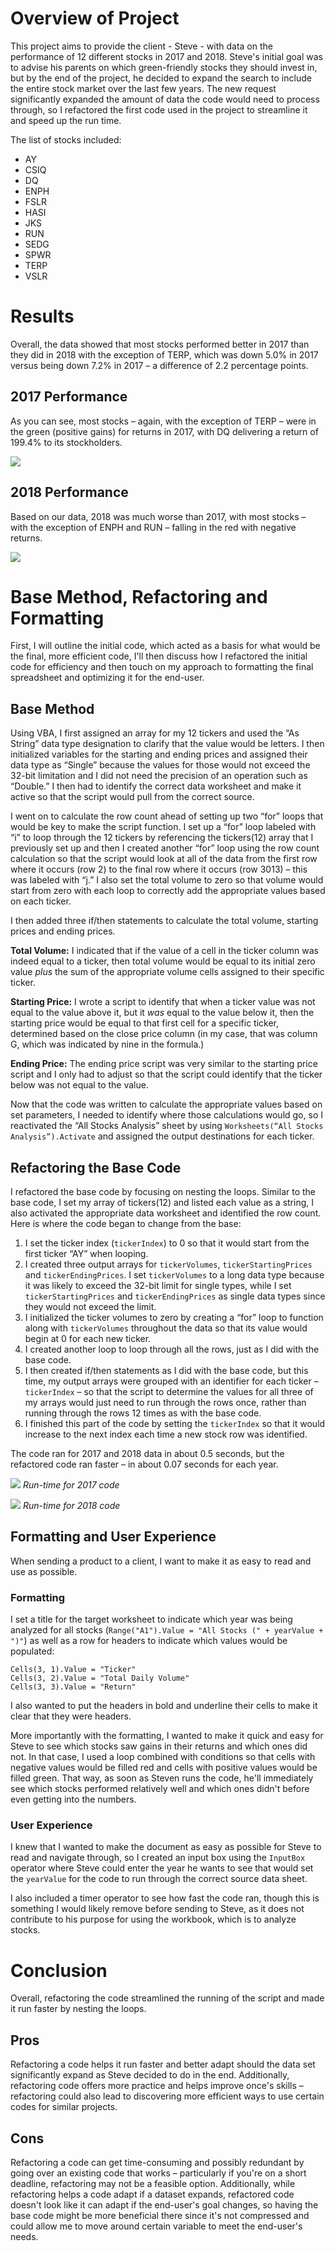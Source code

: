 
# Overview of Project
This project aims to provide the client - Steve - with data on the performance of 12 different stocks in 2017 and 2018. Steve's initial goal was to advise his parents on which green-friendly stocks they should invest in, but by the end of the project, he decided to expand the search to include the entire stock market over the last few years. The new request significantly expanded the amount of data the code would need to process through, so I refactored the first code used in the project to streamline it and speed up the run time. 

The list of stocks included: 

- AY
- CSIQ
- DQ
- ENPH
- FSLR
- HASI
- JKS
- RUN
- SEDG
- SPWR
- TERP
- VSLR

# Results
Overall, the data showed that most stocks performed better in 2017 than they did in 2018 with the exception of TERP, which was down 5.0% in 2017 versus being down 7.2% in 2017 – a difference of 2.2 percentage points. 

## 2017 Performance 
As you can see, most stocks – again, with the exception of TERP – were in the green (positive gains) for returns in 2017, with DQ delivering a return of 199.4% to its stockholders. 

![](Resources/2017_Results.png)

## 2018 Performance
Based on our data, 2018 was much worse than 2017, with most stocks – with the exception of ENPH and RUN – falling in the red with negative returns.  

![](Resources/2018_Results.png)

# Base Method, Refactoring and Formatting

First, I will outline the initial code, which acted as a basis for what would be the final, more efficient code, I'll then discuss how I refactored the initial code for efficiency and then touch on my approach to formatting the final spreadsheet and optimizing it for the end-user. 

## Base Method 

Using VBA, I first assigned an array for my 12 tickers and used the “As String” data type designation to clarify that the value would be letters. I then initialized variables for the starting and ending prices and assigned their data type as “Single” because the values for those would not exceed the 32-bit limitation and I did not need the precision of an operation such as “Double.” I then had to identify the correct data worksheet and make it active so that the script would pull from the correct source. 

I went on to calculate the row count ahead of setting up two “for” loops that would be key to make the script function. I set up a “for” loop labeled with “i” to loop through the 12 tickers by referencing the tickers(12) array that I previously set up and then I created another “for” loop using the row count calculation so that the script would look at all of the data from the first row where it occurs (row 2) to the final row where it occurs (row 3013) – this was labeled with “j.” I also set the total volume to zero so that volume would start from zero with each loop to correctly add the appropriate values based on each ticker.  

I then added three if/then statements to calculate the total volume, starting prices and ending prices. 

**Total Volume:** I indicated that if the value of a cell in the ticker column was indeed equal to a ticker, then total volume would be equal to its initial zero value *plus* the sum of the appropriate volume cells assigned to their specific ticker. 

**Starting Price:** I wrote a script to identify that when a ticker value was not equal to the value above it, but it *was* equal to the value below it, then the starting price would be equal to that first cell for a specific ticker, determined based on the close price column (in my case, that was column G, which was indicated by nine in the formula.)

**Ending Price:** The ending price script was very similar to the starting price script and I only had to adjust so that the script could identify that the ticker below was not equal to the value. 

Now that the code was written to calculate the appropriate values based on set parameters, I needed to identify where those calculations would go, so I reactivated the “All Stocks Analysis” sheet by using `Worksheets(“All Stocks Analysis”).Activate` and assigned the output destinations for each ticker. 

## Refactoring the Base Code 

I refactored the base code by focusing on nesting the loops. Similar to the base code, I set my array of tickers(12) and listed each value as a string, I also activated the appropriate data worksheet and identified the row count. Here is where the code began to change from the base: 
1.	I set the ticker index (`tickerIndex`) to 0 so that it would start from the first ticker “AY” when looping. 
2.	I created three output arrays for `tickerVolumes`, `tickerStartingPrices` and `tickerEndingPrices`. I set `tickerVolumes` to a long data type because it was likely to exceed the 32-bit limit for single types, while I set `tickerStartingPrices` and `tickerEndingPrices` as single data types since they would not exceed the limit. 
3.	I initialized the ticker volumes to zero by creating a “for” loop to function along with `tickerVolumes` throughout the data so that its value would begin at 0 for each new ticker. 
4.	I created another loop to loop through all the rows, just as I did with the base code.
5.	I then created if/then statements as I did with the base code, but this time, my output arrays were grouped with an identifier for each ticker – `tickerIndex` – so that the script to determine the values for all three of my arrays would just need to run through the rows once, rather than running through the rows 12 times as with the base code. 
6.	I finished this part of the code by setting the `tickerIndex` so that it would increase to the next index each time a new stock row was identified. 

The code ran for 2017 and 2018 data in about 0.5 seconds, but the refactored code ran faster – in about 0.07 seconds for each year. 

![](Resources/VBA_Challenge_2017.png)
*Run-time for 2017 code*

![](Resources/VBA_Challenge_2018.png)
*Run-time for 2018 code*

## Formatting and User Experience
When sending a product to a client, I want to make it as easy to read and use as possible. 

### Formatting 
I set a title for the target worksheet to indicate which year was being analyzed for all stocks (`Range("A1").Value = "All Stocks (" + yearValue + ")"`) as well as a row for headers to indicate which values would be populated: 
```
Cells(3, 1).Value = "Ticker"
Cells(3, 2).Value = "Total Daily Volume"
Cells(3, 3).Value = "Return"
```
I also wanted to put the headers in bold and underline their cells to make it clear that they were headers. 

More importantly with the formatting, I wanted to make it quick and easy for Steve to see which stocks saw gains in their returns and which ones did not. In that case, I used a loop combined with conditions so that cells with negative values would be filled red and cells with positive values would be filled green. That way, as soon as Steven runs the code, he'll immediately see which stocks performed relatively well and which ones didn't before even getting into the numbers. 

### User Experience
I knew that I wanted to make the document as easy as possible for Steve to read and navigate through, so I created an input box using the `InputBox` operator where Steve could enter the year he wants to see that would set the `yearValue` for the code to run through the correct source data sheet. 

I also included a timer operator to see how fast the code ran, though this is something I would likely remove before sending to Steve, as it does not contribute to his purpose for using the workbook, which is to analyze stocks. 

# Conclusion
Overall, refactoring the code streamlined the running of the script and made it run faster by nesting the loops. 

## Pros
Refactoring a code helps it run faster and better adapt should the data set significantly expand as Steve decided to do in the end. Additionally, refactoring code offers more practice and helps improve once's skills – refactoring could also lead to discovering more efficient ways to use certain codes for similar projects. 

## Cons
Refactoring a code can get time-consuming and possibly redundant by going over an existing code that works – particularly if you're on a short deadline, refactoring may not be a feasible option. Additionally, while refactoring helps a code adapt if a dataset expands, refactored code doesn't look like it can adapt if the end-user's goal changes, so having the base code might be more beneficial there since it's not compressed and could allow me to move around certain variable to meet the end-user's needs. 

